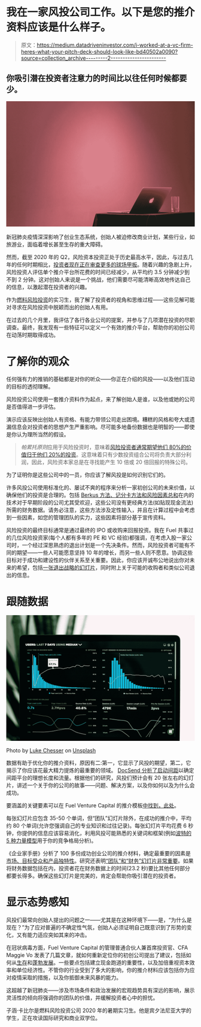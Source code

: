 # 我在一家风投公司工作。以下是您的推介资料应该是什么样子。

> 原文：<https://medium.datadriveninvestor.com/i-worked-at-a-vc-firm-heres-what-your-pitch-deck-should-look-like-bd40502a0090?source=collection_archive---------2----------------------->

## 你吸引潜在投资者注意力的时间比以往任何时候都要少。

![](img/a29d98d1ce3bdc21f0ad8d100e6934dc.png)

新冠肺炎疫情深深影响了创业生态系统，创始人被迫修改商业计划，某些行业，如旅游业，面临着增长甚至生存的重大障碍。

然而，截至 2020 年的 Q2，风险资本投资正处于历史最高水平，因此，与过去几年的任何时期相比，[投资者现在正在审查更多的球场甲板](https://techcrunch.com/2020/08/05/what-q2-fundraising-data-tells-us-about-the-rest-of-2020/)。随着兴趣的急剧上升，风险投资人评估单个推介平台所花费的时间已经减少，从平均约 3.5 分钟减少到不到 2 分钟。这对创始人来说是一个挑战，他们需要尽可能清晰高效地传达自己的信息，以激起潜在投资者的兴趣。

作为[燃料风险投资](https://fuelventurecapital.com/)的实习生，我了解了投资者的视角和思维过程——这些见解可能对寻求在风险投资中脱颖而出的创始人有用。

在过去的几个月里，我评估了各行各业公司的提案，并参与了几项潜在投资的尽职调查。最终，我发现有一些特征可以定义一个有效的推介平台，帮助你的初创公司在动荡时期取得成功。

# **了解你的观众**

任何强有力的推销的基础都是对你的听众——你正在介绍的风投——以及他们互动的目标的透彻理解。

风险投资公司使用一套推介资料作为起点，来了解创始人是谁，以及他或她的公司是否值得进一步评估。

演示应该反映出创始人有资格、有能力带领公司走出困境。糟糕的风格和夸大或遗漏信息会对投资者的思想产生严重影响。尽可能多地备份数据也是明智的——即使是你认为理所当然的假设。

> *帕累托原则*应用于风险投资时，意味着[风险投资者通常期望他们 80%的价值归于他们 20%的投资](https://techcrunch.com/2017/06/01/the-meeting-that-showed-me-the-truth-about-vcs/)。这意味着只有少数投资组合公司将负责大部分利润，因此，风险资本家总是在寻找能产生 10 倍或 20 倍回报的特殊公司。

为了证明你是这些公司中的一员，你应该了解风投是如何识别它们的。

许多风投公司使用标准化的、屡试不爽的程序来分析一家初创公司的未来价值，以确保他们的投资是合理的。包括 [Berkus 方法、记分卡方法和风险因素总和](https://www.seedrs.com/academy/4-valuation-methods-used-by-vcs-and-angels/)在内的技术对于早期阶段的公司尤其受欢迎，这些公司没有更经典方法(如贴现现金流法)所需的财务数据。请务必注意，这些方法涉及定性输入，并且在计算过程中会考虑到一些因素，如您的管理团队的实力，这些因素将部分基于宣传资料。

风险投资的最终目标通常是通过最终的 IPO 或收购来回报投资。我在 Fuel 共事过的几位风险投资家(每个人都有多年的 PE 和 VC 经验)都强调，在考虑入股一家公司时，一个经过深思熟虑的退出计划是一个先决条件。然而，风险投资者可能有不同的期望——一些人可能愿意坚持 10 年的增长，而另一些人则不愿意。协调这些目标对于成功和建设性的伙伴关系至关重要。因此，你应该开诚布公地说出你对未来的希望，包括[一张退出战略的幻灯片](https://www.rockiesventureclub.org/entrepreneur/pitch-deck-2/#:~:text=Your%20exit%20strategy%20slide%20must,is%20gained%20at%20the%20exit.)，同时附上关于可能的收购者和类似公司退出的信息。

# **跟随数据**

![](img/08f7862d95e7c95460f2e83bce9165c2.png)

Photo by [Luke Chesser](https://unsplash.com/@lukechesser?utm_source=medium&utm_medium=referral) on [Unsplash](https://unsplash.com?utm_source=medium&utm_medium=referral)

数据有助于优化你的推介资料，原因有二:第一，它显示了风投的期望，第二，它揭示了你应该花最大精力提炼的最重要的领域。 [DocSend 分析了启动间距](https://techcrunch.com/2020/08/05/q3-2020-is-primed-to-be-an-intense-shopping-season-for-vcs/)以确定间距平台的理想长度和流量。根据他们的研究，风投们预计会有 20 张左右的幻灯片，讲述一个关于你的公司的故事——问题、解决方案，以及你如何以及为什么会成功。

要涵盖的关键要素可以在 Fuel Venture Capital 的推介模板[中找到，此处](https://drive.google.com/file/d/1zT7QhsaGpeV5vdalG7rMoj7H2Or7cHyR/view?usp=sharing)。

每张幻灯片应包含 35-50 个单词，但“团队”幻灯片除外，在成功的推介中，平均约 80 个单词(允许您强调自己的专业知识和过往记录)。每张幻灯片平均花费 6 秒钟，你提供的信息应该容易消化，利用风投可能熟悉的关键词和框架(例如[波特的 5 种力量模型](https://www.investopedia.com/terms/p/porter.asp)用于你的竞争格局分析)。

《企业家手册》分析了 100 多份成功创业公司的推介材料，确定最重要的因素是[市场、目标受众和产品独特性](https://entrepreneurshandbook.co/what-we-learned-from-analyzing-100-startup-pitch-decks-31551809710d)。研究还表明[“团队”和“财务”幻灯片非常重要](https://www.forbes.com/sites/alejandrocremades/2018/07/12/the-3-most-important-slides-in-your-pitch-deck/#56be2083ddfd)。如果将财务数据包括在内，投资者花在财务数据上的时间(23.2 秒)要比其他任何部分都要长得多。确保这些幻灯片是完美的，肯定会帮助你吸引潜在的投资者。

# **显示态势感知**

风投们最常向创始人提出的问题之一——尤其是在这种环境下——是，“为什么是现在？”为了应对普遍的不确定性气氛，创始人必须证明自己既意识到了形势的变化，又有能力适应突如其来的冲击。

在冠状病毒方面，Fuel Venture Capital 的管理普通合伙人兼首席投资官、CFA Maggie Vo 发表了几篇文章，就如何重新定位你的初创公司提出了建议，包括如何从[生存](https://medium.com/datadriveninvestor/navigating-the-new-normal-6020b0245fc4)和[蓬勃发展](https://medium.com/datadriveninvestor/startup-founders-beware-growth-at-all-costs-is-no-longer-in-vogue-b2d5e9ac3619)。一些要点包括建立现金跑道的重要性，以及加倍重视资本效率和单位经济性。不管你的行业受到了多大的影响，你的推介材料应该包括你为应对疫情采取的措施，以及你抵御未来风暴的能力。

这超越了新冠肺炎——涉及市场条件和政治发展的宏观趋势具有深远的影响，展示灵活性的倾向将强调你的团队的价值，并缓解投资者心中的担忧。

子涵·卡比尔是燃料风险投资公司 2020 年的暑期实习生。他是宾夕法尼亚大学的学生，正在攻读国际研究和商业双学位。